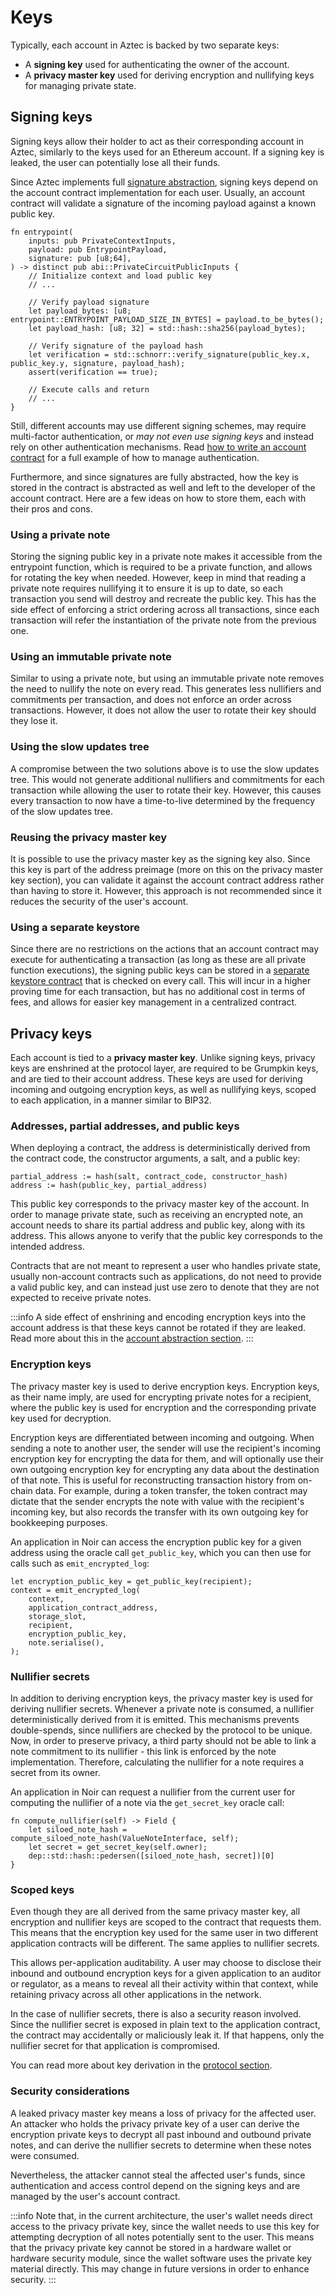 # Keys

Typically, each account in Aztec is backed by two separate keys:
- A **signing key** used for authenticating the owner of the account.
- A **privacy master key** used for deriving encryption and nullifying keys for managing private state.

## Signing keys

Signing keys allow their holder to act as their corresponding account in Aztec, similarly to the keys used for an Ethereum account. If a signing key is leaked, the user can potentially lose all their funds. 

Since Aztec implements full [signature abstraction](./account-abstraction.md), signing keys depend on the account contract implementation for each user. Usually, an account contract will validate a signature of the incoming payload against a known public key. 

```noir
fn entrypoint(
    inputs: pub PrivateContextInputs,
    payload: pub EntrypointPayload,
    signature: pub [u8;64],
) -> distinct pub abi::PrivateCircuitPublicInputs {
    // Initialize context and load public key
    // ...

    // Verify payload signature
    let payload_bytes: [u8; entrypoint::ENTRYPOINT_PAYLOAD_SIZE_IN_BYTES] = payload.to_be_bytes();
    let payload_hash: [u8; 32] = std::hash::sha256(payload_bytes);

    // Verify signature of the payload hash
    let verification = std::schnorr::verify_signature(public_key.x, public_key.y, signature, payload_hash);
    assert(verification == true);

    // Execute calls and return
    // ...
}
```

Still, different accounts may use different signing schemes, may require multi-factor authentication, or _may not even use signing keys_ and instead rely on other authentication mechanisms. Read [how to write an account contract](./writing-an-account-contract.md) for a full example of how to manage authentication.

Furthermore, and since signatures are fully abstracted, how the key is stored in the contract is abstracted as well and left to the developer of the account contract. Here are a few ideas on how to store them, each with their pros and cons.

### Using a private note

Storing the signing public key in a private note makes it accessible from the entrypoint function, which is required to be a private function, and allows for rotating the key when needed. However, keep in mind that reading a private note requires nullifying it to ensure it is up to date, so each transaction you send will destroy and recreate the public key. This has the side effect of enforcing a strict ordering across all transactions, since each transaction will refer the instantiation of the private note from the previous one.

### Using an immutable private note

Similar to using a private note, but using an immutable private note removes the need to nullify the note on every read. This generates less nullifiers and commitments per transaction, and does not enforce an order across transactions. However, it does not allow the user to rotate their key should they lose it.

### Using the slow updates tree

A compromise between the two solutions above is to use the slow updates tree. This would not generate additional nullifiers and commitments for each transaction while allowing the user to rotate their key. However, this causes every transaction to now have a time-to-live determined by the frequency of the slow updates tree.

### Reusing the privacy master key

It is possible to use the privacy master key as the signing key also. Since this key is part of the address preimage (more on this on the privacy master key section), you can validate it against the account contract address rather than having to store it. However, this approach is not recommended since it reduces the security of the user's account.

### Using a separate keystore

Since there are no restrictions on the actions that an account contract may execute for authenticating a transaction (as long as these are all private function executions), the signing public keys can be stored in a [separate keystore contract](https://vitalik.ca/general/2023/06/09/three_transitions.html) that is checked on every call. This will incur in a higher proving time for each transaction, but has no additional cost in terms of fees, and allows for easier key management in a centralized contract.

## Privacy keys

Each account is tied to a **privacy master key**. Unlike signing keys, privacy keys are enshrined at the protocol layer, are required to be Grumpkin keys, and are tied to their account address. These keys are used for deriving incoming and outgoing encryption keys, as well as nullifying keys, scoped to each application, in a manner similar to BIP32.

<!-- TODO: Review APIs for calculating and registering public keys in RPC server and document here -->

### Addresses, partial addresses, and public keys

When deploying a contract, the address is deterministically derived from the contract code, the constructor arguments, a salt, and a public key:

```
partial_address := hash(salt, contract_code, constructor_hash)
address := hash(public_key, partial_address)
```

This public key corresponds to the privacy master key of the account. In order to manage private state, such as receiving an encrypted note, an account needs to share its partial address and public key, along with its address. This allows anyone to verify that the public key corresponds to the intended address.

Contracts that are not meant to represent a user who handles private state, usually non-account contracts such as applications, do not need to provide a valid public key, and can instead just use zero to denote that they are not expected to receive private notes.

:::info
A side effect of enshrining and encoding encryption keys into the account address is that these keys cannot be rotated if they are leaked. Read more about this in the [account abstraction section](./account-abstraction.md#encryption-and-nullifying-keys).
:::

### Encryption keys

The privacy master key is used to derive encryption keys. Encryption keys, as their name imply, are used for encrypting private notes for a recipient, where the public key is used for encryption and the corresponding private key used for decryption. 

Encryption keys are differentiated between incoming and outgoing. When sending a note to another user, the sender will use the recipient's incoming encryption key for encrypting the data for them, and will optionally use their own outgoing encryption key for encrypting any data about the destination of that note. This is useful for reconstructing transaction history from on-chain data. For example, during a token transfer, the token contract may dictate that the sender encrypts the note with value with the recipient's incoming key, but also records the transfer with its own outgoing key for bookkeeping purposes.

An application in Noir can access the encryption public key for a given address using the oracle call `get_public_key`, which you can then use for calls such as `emit_encrypted_log`:

```noir
let encryption_public_key = get_public_key(recipient);
context = emit_encrypted_log(
    context,
    application_contract_address,
    storage_slot,
    recipient,
    encryption_public_key,
    note.serialise(),
);
```

### Nullifier secrets

In addition to deriving encryption keys, the privacy master key is used for deriving nullifier secrets. Whenever a private note is consumed, a nullifier deterministically derived from it is emitted. This mechanisms prevents double-spends, since nullifiers are checked by the protocol to be unique. Now, in order to preserve privacy, a third party should not be able to link a note commitment to its nullifier - this link is enforced by the note implementation. Therefore, calculating the nullifier for a note requires a secret from its owner.

An application in Noir can request a nullifier from the current user for computing the nullifier of a note via the `get_secret_key` oracle call:

```noir
fn compute_nullifier(self) -> Field {
    let siloed_note_hash = compute_siloed_note_hash(ValueNoteInterface, self);
    let secret = get_secret_key(self.owner);
    dep::std::hash::pedersen([siloed_note_hash, secret])[0]
}
```
### Scoped keys

Even though they are all derived from the same privacy master key, all encryption and nullifier keys are scoped to the contract that requests them. This means that the encryption key used for the same user in two different application contracts will be different. The same applies to nullifier secrets.

This allows per-application auditability. A user may choose to disclose their inbound and outbound encryption keys for a given application to an auditor or regulator, as a means to reveal all their activity within that context, while retaining privacy across all other applications in the network.

In the case of nullifier secrets, there is also a security reason involved. Since the nullifier secret is exposed in plain text to the application contract, the contract may accidentally or maliciously leak it. If that happens, only the nullifier secret for that application is compromised.

You can read more about key derivation in the [protocol section](../../protocol/key-management.md).

### Security considerations

A leaked privacy master key means a loss of privacy for the affected user. An attacker who holds the privacy private key of a user can derive the encryption private keys to decrypt all past inbound and outbound private notes, and can derive the nullifier secrets to determine when these notes were consumed. 

Nevertheless, the attacker cannot steal the affected user's funds, since authentication and access control depend on the signing keys and are managed by the user's account contract.

:::info
Note that, in the current architecture, the user's wallet needs direct access to the privacy private key, since the wallet needs to use this key for attempting decryption of all notes potentially sent to the user. This means that the privacy private key cannot be stored in a hardware wallet or hardware security module, since the wallet software uses the private key material directly. This may change in future versions in order to enhance security.
:::
